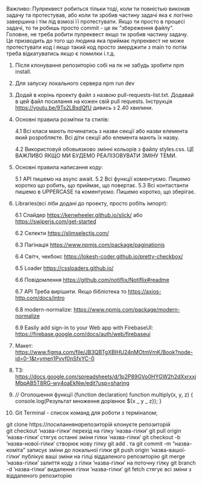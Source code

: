 Важливо: Пулреквест робиться тільки тоді, коли ти повністью виконав задачу та
протестував, або коли ти зробив частину задачі яка є логічно завершина і тім лід
взмозі її протестувати. Якщо ти просто в процесі задачі, то ти робишь просто
commit - це як "збереження файлу". Головне, не треба робити пулреквест якщо ти
зробив частину задачу. Це призводить до того що людина яка приймає пулреквест не
може протестувати код і якщо такий код просто змерджити з main то потім треба
відкатуватись якщо є помилки і.т.д.

1. Після клонування репозиторію собі на пк не забудь зробити npm install.

2. Для запуску локального сервера npm run dev

3. Додай в корінь проекту файл з назвою pull-requests-list.txt. Додавай в цей
   файл посилання на кожен свій pull requests. Інструкція
   https://youtu.be/9Ts2LBsdQfU дивись з 2.40 хвилини.

4. Основні правила розмітки та стилів:

   4.1 Всі класи мають починатись з назви секції або назви елемента який
   розробляєте. Всі діти секції або елемента мають їх назву.

   4.2 Використовуй обовьязково змінні кольорів з файлу styles.css. ЦЕ ВАЖЛИВО
   ЯКЩО МИ БУДЕМО РЕАЛІЗОВУВАТИ ЗМІНУ ТЕМИ.

5. Основні правила написання коду:

   5.1 API пишемо на async await. 5.2 Всі функції коментуємо. Пишемо коротко що
   робить, що приймає, що повертає. 5.3 Всі контастанти пишемо в UPPERCASE та
   коментуємо. Пишемо коротко, що зберігає.

6. Libraries(всі ліби додані до проекту, просто робіть імпорт):

   6.1 Слайдер https://kenwheeler.github.io/slick/ або
   https://swiperjs.com/get-started

   6.2 Селекти https://slimselectjs.com/

   6.3 Пагінація https://www.npmjs.com/package/paginationjs

   6.4 Світч, чекбокс https://lokesh-coder.github.io/pretty-checkbox/

   6.5 Loader https://cssloaders.github.io/

   6.6 Повідомлення https://github.com/notiflix/Notiflix#readme

   6.7 API Треба вирішити. Якщо бібліотека то https://axios-http.com/docs/intro

   6.8 modern-normalize: https://www.npmjs.com/package/modern-normalize

   6.9 Easily add sign-in to your Web app with FirebaseUI:
   https://firebase.google.com/docs/auth/web/firebaseui

7. Макет:
   https://www.figma.com/file/JB3QBTgXBIHU24nMOtmVmK/Book?node-id=0-1&t=ymen1Pvvf0nSfxYC-0

8. ТЗ:
   https://docs.google.com/spreadsheets/d/1p2P89GVo0HYGW2h2dXxrxxjMbpAB5T8RG-wy4oaEkNw/edit?usp=sharing

9. // Оголошення функції (function declaration) function multiply(x, y, z) {
   console.log(Результат множення дорівнює ${x _ y _ z}); }

10. Git Terminal - список команд для роботи з терміналом;

git clone https://посилання*на*репозиторій клонуєте репозиторій  
git checkout ‘назва-гілки’ перехід на гілку ‘назва-гілки’ git pull origin
‘назва-гілки’ стягує останні зміни гілки ‘назва-гілки’ git checkout -b
‘назва-нової-гілки’ створює нову гілку git add . та git commit -m “назва-коміта”
записує зміни до локальної гілки git push origin ‘назва-вашої-гілки’ публікує
ваші зміни на гілці віддаленого репозиторію git merge ‘назва-гілки’ залиття коду
з гілки ‘назва-гілки’ на поточну гілку git branch -d ‘назва-гілки’ видалення
гілки ‘назва-гілки’ git fetch стягує всі зміни з віддаленого репозиторію
